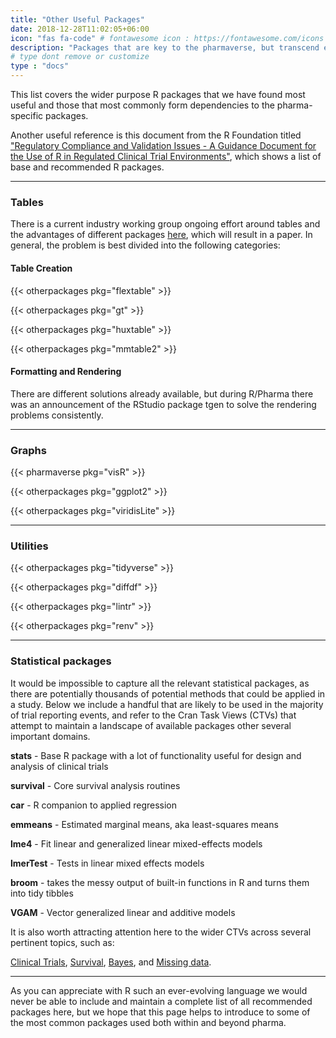 ```yaml
---
title: "Other Useful Packages"
date: 2018-12-28T11:02:05+06:00
icon: "fas fa-code" # fontawesome icon : https://fontawesome.com/icons
description: "Packages that are key to the pharmaverse, but transcend e2e clinical reporting."
# type dont remove or customize
type : "docs"
---
```


This list covers the wider purpose R packages that we have found most useful and those that most commonly form dependencies to the pharma-specific packages. 

Another useful reference is this document from the R Foundation titled ["Regulatory Compliance and Validation Issues - A Guidance Document for the Use of R in Regulated Clinical Trial Environments"](https://www.r-project.org/doc/R-FDA.pdf), which shows a list of base and recommended R packages. 

<hr>

### Tables

There is a current industry working group ongoing effort around tables and the advantages of different packages [here](https://github.com/RConsortium/rtrs-wg/blob/main/Papers/01_cell_values_derivation.Rmd), which will result in a paper. In general, the problem is best divided into the following categories:

#### Table Creation

{{< otherpackages pkg="flextable" >}}

{{< otherpackages pkg="gt" >}}

{{< otherpackages pkg="huxtable" >}}

{{< otherpackages pkg="mmtable2" >}}

#### Formatting and Rendering

There are different solutions already available, but during R/Pharma there was an announcement of the RStudio package tgen to solve the rendering problems consistently.

<hr>

### Graphs

{{< pharmaverse pkg="visR" >}}

{{< otherpackages pkg="ggplot2" >}}

{{< otherpackages pkg="viridisLite" >}}

<hr>

### Utilities

{{< otherpackages pkg="tidyverse" >}}

{{< otherpackages pkg="diffdf" >}}

{{< otherpackages pkg="lintr" >}}

{{< otherpackages pkg="renv" >}}

<hr>

### Statistical packages

It would be impossible to capture all the relevant statistical packages, as there are potentially thousands of 
potential methods that could be applied in a study. Below we include a handful that are likely to be 
used in the majority of trial reporting events, and refer to the Cran Task Views (CTVs) that attempt 
to maintain a landscape of available packages other several important domains.

**stats** - Base R package with a lot of functionality useful for design and analysis of clinical trials

**survival** - Core survival analysis routines

**car** - R companion to applied regression

**emmeans** - Estimated marginal means, aka least-squares means

**lme4** - Fit linear and generalized linear mixed-effects models

**lmerTest** - Tests in linear mixed effects models

**broom** - takes the messy output of built-in functions in R and turns them into tidy tibbles

**VGAM** - Vector generalized linear and additive models

It is also worth attracting attention here to the wider CTVs across several pertinent topics, such as:

[Clinical Trials](https://cran.r-project.org/web/views/ClinicalTrials.html), [Survival](https://cran.r-project.org/web/views/Survival.html), [Bayes](https://cran.r-project.org/web/views/Bayesian.html), and [Missing data](https://cran.r-project.org/web/views/MissingData.html).

<hr>

As you can appreciate with R such an ever-evolving language we would never be able to include and maintain a complete list of all recommended packages here, but we hope that this page helps to introduce to some of the most common packages used both within and beyond pharma.
